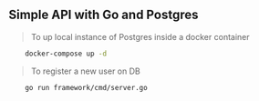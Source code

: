## Simple API with Go and Postgres

> To up local instance of Postgres inside a docker container
~~~bash
    docker-compose up -d
~~~

> To register a new user on DB 
~~~bash
    go run framework/cmd/server.go
~~~